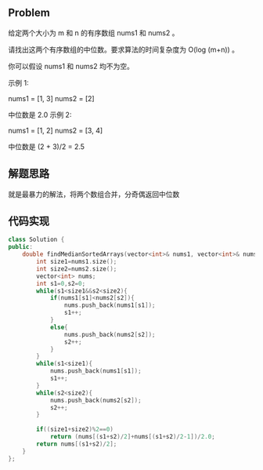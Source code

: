 ## Problem
给定两个大小为 m 和 n 的有序数组 nums1 和 nums2 。

请找出这两个有序数组的中位数。要求算法的时间复杂度为 O(log (m+n)) 。

你可以假设 nums1 和 nums2 均不为空。

 

示例 1:

nums1 = [1, 3]
nums2 = [2]

中位数是 2.0
示例 2:

nums1 = [1, 2]
nums2 = [3, 4]

中位数是 (2 + 3)/2 = 2.5
## 解题思路
就是最暴力的解法，将两个数组合并，分奇偶返回中位数
## 代码实现
```C++
class Solution {
public:
    double findMedianSortedArrays(vector<int>& nums1, vector<int>& nums2) {
        int size1=nums1.size();
        int size2=nums2.size();
        vector<int> nums;
        int s1=0,s2=0;
        while(s1<size1&&s2<size2){
            if(nums1[s1]<nums2[s2]){
                nums.push_back(nums1[s1]);
                s1++;
            }
            else{
                nums.push_back(nums2[s2]);
                s2++;
            }
        }
        while(s1<size1){
            nums.push_back(nums1[s1]);
            s1++;
        }
        while(s2<size2){
            nums.push_back(nums2[s2]);
            s2++;
        }
        
        if((size1+size2)%2==0)
            return (nums[(s1+s2)/2]+nums[(s1+s2)/2-1])/2.0;
        return nums[(s1+s2)/2];
    }
};
```

